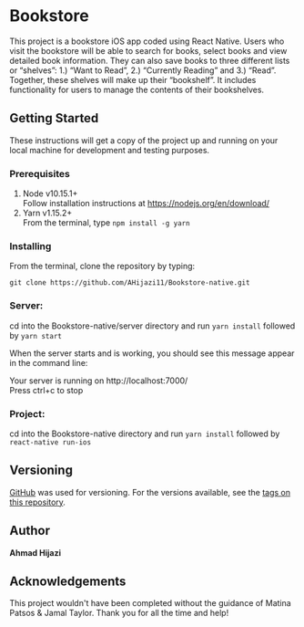 # Bookstore

This project is a bookstore iOS app coded using React Native. Users who visit the bookstore will be able to search for books, select books and view detailed book information. They can also save books to three different lists or “shelves”: 1.) “Want to Read”, 2.) “Currently Reading” and 3.) “Read”. Together, these shelves will make up their “bookshelf”. It includes functionality for users to manage the contents of their bookshelves.

## Getting Started

These instructions will get a copy of the project up and running on your local machine for development and testing purposes.

### Prerequisites

1. Node v10.15.1+ <br>
   Follow installation instructions at https://nodejs.org/en/download/
2. Yarn v1.15.2+ <br>
   From the terminal, type `npm install -g yarn`

### Installing

From the terminal, clone the repository by typing:

```
git clone https://github.com/AHijazi11/Bookstore-native.git
```

### Server:

cd into the Bookstore-native/server directory and run `yarn install` followed by `yarn start`

When the server starts and is working, you should see this message appear in the command line:

Your server is running on http://localhost:7000/ <br>
Press ctrl+c to stop

### Project:

cd into the Bookstore-native directory and run `yarn install` followed by `react-native run-ios`

## Versioning

[GitHub](http://github.com/) was used for versioning. For the versions available, see the [tags on this repository](https://github.com/AHijazi11/Bookstore-native/tags).

## Author

**Ahmad Hijazi**

## Acknowledgements

This project wouldn't have been completed without the guidance of Matina Patsos & Jamal Taylor. Thank you for all the time and help!
